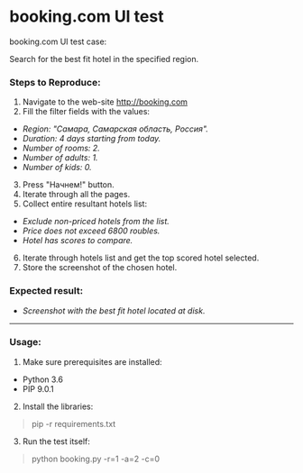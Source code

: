 # booking.com UI test
booking.com UI test case:

Search for the best fit hotel in the specified region.

### Steps to Reproduce:
1. Navigate to the web-site http://booking.com
2. Fill the filter fields with the values:
  * *Region: "Самара, Самарская область, Россия".*
  * *Duration: 4 days starting from today.*
  * *Number of rooms: 2.*
  * *Number of adults: 1.*
  * *Number of kids: 0.*
3. Press "Начнем!" button.
4. Iterate through all the pages.
5. Collect entire resultant hotels list:
  * *Exclude non-priced hotels from the list.*
  * *Price does not exceed 6800 roubles.*
  * *Hotel has scores to compare.*
6. Iterate through hotels list and get the top scored hotel selected.
7. Store the screenshot of the chosen hotel.

### Expected result:
 * *Screenshot with the best fit hotel located at disk.*
________________________________________________________
### Usage:
1. Make sure prerequisites are installed:
  * Python 3.6
  * PIP 9.0.1
2. Install the libraries:
  > pip -r requirements.txt
3. Run the test itself:
  > python booking.py -r=1 -a=2 -c=0
